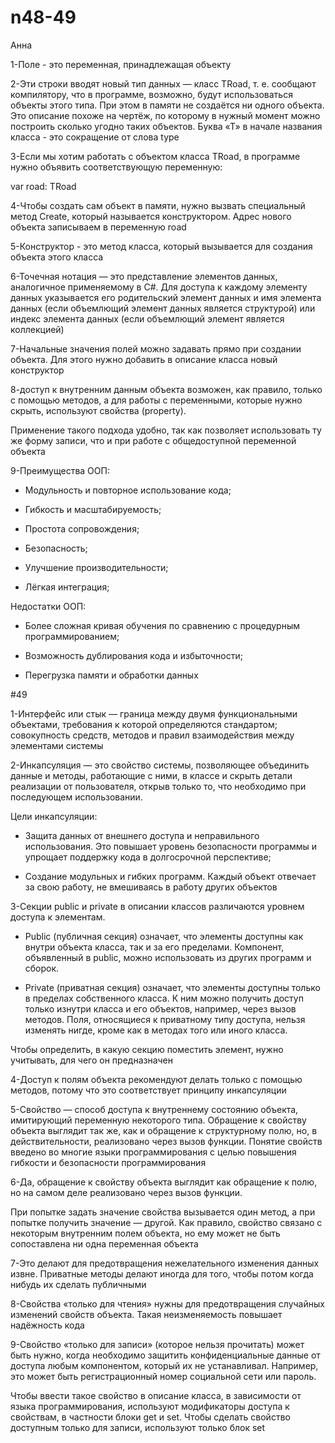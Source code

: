 # n48-49
Анна

1-Поле - это переменная, принадлежащая объекту

2-Эти строки вводят новый тип данных — класс TRoad, т. е. сообщают компилятору, что в программе, возможно, будут использоваться объекты этого типа. При этом в памяти не создаётся ни одного объекта. Это описание похоже на чертёж, по которому в нужный момент можно построить сколько угодно таких объектов. Буква «Т» в начале названия класса - это сокращение от слова type

3-Если мы хотим работать с объектом класса TRoad, в программе нужно объявить соответствующую переменную:

var road: TRoad

4-Чтобы создать сам объект в памяти, нужно вызвать специальный метод Create, который называется конструктором. Адрес нового объекта записываем в переменную road

5-Конструктор - это метод класса, который вызывается для создания объекта этого класса

6-Точечная нотация — это представление элементов данных, аналогичное применяемому в C#. Для доступа к каждому элементу данных указывается его родительский элемент данных и имя элемента данных (если объемлющий элемент данных является структурой) или индекс элемента данных (если объемлющий элемент является коллекцией)

7-Начальные значения полей можно задавать прямо при создании объекта. Для этого нужно добавить в описание класса новый конструктор

8-доступ к внутренним данным объекта возможен, как правило, только с помощью методов, а для работы с переменными, которые нужно скрыть, используют свойства (property). 

Применение такого подхода удобно, так как позволяет использовать ту же форму записи, что и при работе с общедоступной переменной объекта

9-Преимущества ООП:

- Модульность и повторное использование кода;

- Гибкость и масштабируемость;

- Простота сопровождения;

- Безопасность;

- Улучшение производительности;

- Лёгкая интеграция;

Недостатки ООП:

- Более сложная кривая обучения по сравнению с процедурным программированием;

- Возможность дублирования кода и избыточности;

- Перегрузка памяти и обработки данных

#49

1-Интерфейс или стык — граница между двумя функциональными объектами, требования к которой определяются стандартом; совокупность средств, методов и правил взаимодействия между элементами системы

2-Инкапсуляция — это свойство системы, позволяющее объединить данные и методы, работающие с ними, в классе и скрыть детали реализации от пользователя, открыв только то, что необходимо при последующем использовании. 

Цели инкапсуляции:

- Защита данных от внешнего доступа и неправильного использования. Это повышает уровень безопасности программы и упрощает поддержку кода в долгосрочной перспективе; 

- Создание модульных и гибких программ. Каждый объект отвечает за свою работу, не вмешиваясь в работу других объектов

3-Секции public и private в описании классов различаются уровнем доступа к элементам.  

- Public (публичная секция) означает, что элементы доступны как внутри объекта класса, так и за его пределами. Компонент, объявленный в public, можно использовать из других программ и сборок. 

- Private (приватная секция) означает, что элементы доступны только в пределах собственного класса. К ним можно получить доступ только изнутри класса и его объектов, например, через вызов методов. Поля, относящиеся к приватному типу доступа, нельзя изменять нигде, кроме как в методах того или иного класса.  

Чтобы определить, в какую секцию поместить элемент, нужно учитывать, для чего он предназначен

4-Доступ к полям объекта рекомендуют делать только с помощью методов, потому что это соответствует принципу инкапсуляции

5-Свойство — способ доступа к внутреннему состоянию объекта, имитирующий переменную некоторого типа. Обращение к свойству объекта выглядит так же, как и обращение к структурному полю, но, в действительности, реализовано через вызов функции. Понятие свойств введено во многие языки программирования с целью повышения гибкости и безопасности программирования

6-Да, обращение к свойству объекта выглядит как обращение к полю, но на самом деле реализовано через вызов функции. 

При попытке задать значение свойства вызывается один метод, а при попытке получить значение — другой. Как правило, свойство связано с некоторым внутренним полем объекта, но ему может не быть сопоставлена ни одна переменная объекта

7-Это делают для предотвращения нежелательного изменения данных извне. Приватные методы делают иногда для того, чтобы потом когда нибудь их сделать публичными

8-Свойства «только для чтения» нужны для предотвращения случайных изменений свойств объекта. Такая неизменяемость повышает надёжность кода

9-Свойство «только для записи» (которое нельзя прочитать) может быть нужно, когда необходимо защитить конфиденциальные данные от доступа любым компонентом, который их не устанавливал. Например, это может быть регистрационный номер социальной сети или пароль.  

Чтобы ввести такое свойство в описание класса, в зависимости от языка программирования, используют модификаторы доступа к свойствам, в частности блоки get и set. Чтобы сделать свойство доступным только для записи, используют только блок set
